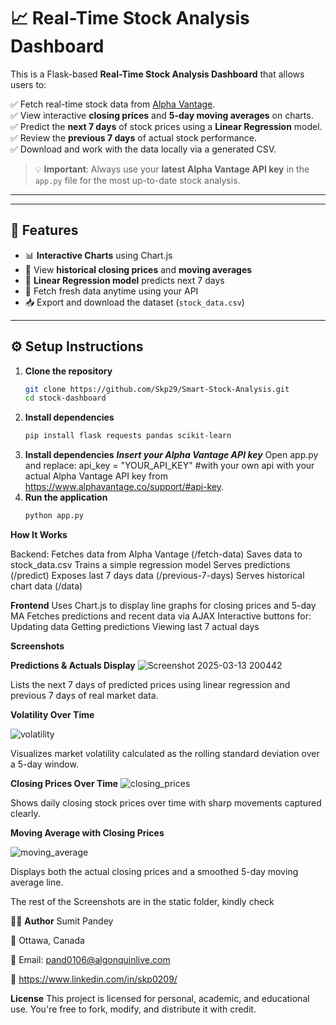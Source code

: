 # 📈 Real-Time Stock Analysis Dashboard

This is a Flask-based **Real-Time Stock Analysis Dashboard** that allows users to:

✅ Fetch real-time stock data from [Alpha Vantage](https://www.alphavantage.co/).  
✅ View interactive **closing prices** and **5-day moving averages** on charts.  
✅ Predict the **next 7 days** of stock prices using a **Linear Regression** model.  
✅ Review the **previous 7 days** of actual stock performance.  
✅ Download and work with the data locally via a generated CSV.

> 💡 **Important**: Always use your **latest Alpha Vantage API key** in the `app.py` file for the most up-to-date stock analysis.

---

---

## 🚀 Features

- 📊 **Interactive Charts** using Chart.js
- 📅 View **historical closing prices** and **moving averages**
- 🤖 **Linear Regression model** predicts next 7 days
- 🔄 Fetch fresh data anytime using your API
- 📥 Export and download the dataset (`stock_data.csv`)

---

## ⚙️ Setup Instructions

1. **Clone the repository**  
   ```bash
   git clone https://github.com/Skp29/Smart-Stock-Analysis.git
   cd stock-dashboard
2. **Install dependencies**
   ```bash
   pip install flask requests pandas scikit-learn
   
3. **Install dependencies** ***Insert your Alpha Vantage API key***
  Open app.py and replace:
  api_key = "YOUR_API_KEY" #with your own api
  with your actual Alpha Vantage API key from https://www.alphavantage.co/support/#api-key.
4. **Run the application**
   ```bash
   python app.py

**How It Works**

Backend:
Fetches data from Alpha Vantage (/fetch-data)
Saves data to stock_data.csv
Trains a simple regression model
Serves predictions (/predict)
Exposes last 7 days data (/previous-7-days)
Serves historical chart data (/data)

**Frontend**
Uses Chart.js to display line graphs for closing prices and 5-day MA
Fetches predictions and recent data via AJAX
Interactive buttons for:
Updating data
Getting predictions
Viewing last 7 actual days

**Screenshots**

**Predictions & Actuals Display**
![Screenshot 2025-03-13 200442](https://github.com/user-attachments/assets/c94eac3c-dd0e-456f-930e-4c5d0fdb3136)

Lists the next 7 days of predicted prices using linear regression and previous 7 days of real market data.

**Volatility Over Time**

![volatility](https://github.com/user-attachments/assets/b3abaf51-667e-417a-915b-ba22db065be4)

Visualizes market volatility calculated as the rolling standard deviation over a 5-day window.


**Closing Prices Over Time**
![closing_prices](https://github.com/user-attachments/assets/737327f2-236e-4c08-bb1d-84984d824d3a)


Shows daily closing stock prices over time with sharp movements captured clearly.

**Moving Average with Closing Prices**

![moving_average](https://github.com/user-attachments/assets/0a104638-5088-40b3-8708-21bf97cb369f)


Displays both the actual closing prices and a smoothed 5-day moving average line.


The rest of the Screenshots are in the static folder, kindly check

🙋‍♂️ **Author**
Sumit Pandey

📍 Ottawa, Canada

📧 Email: pand0106@algonquinlive.com

🔗 https://www.linkedin.com/in/skp0209/

 **License**
This project is licensed for personal, academic, and educational use. You're free to fork, modify, and distribute it with credit.

